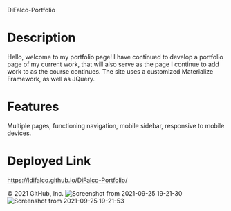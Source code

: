 
DiFalco-Portfolio

# Description


Hello, welcome to my portfolio page!
 I have continued to develop a portfolio page of my current work, that will also serve as the page I continue to add work to as the course continues. The site uses a customized Materialize Framework, as well as JQuery.

# Features

Multiple pages, functioning navigation, mobile sidebar, responsive to mobile devices.

# Deployed Link

https://ldifalco.github.io/DiFalco-Portfolio/





© 2021 GitHub, Inc.
![Screenshot from 2021-09-25 19-21-30](https://user-images.githubusercontent.com/81760763/134788404-fca21ee4-22fd-4a26-997d-3e4a19d8772c.png)
![Screenshot from 2021-09-25 19-21-53](https://user-images.githubusercontent.com/81760763/134788408-3ec2f451-0dfd-48de-a0b6-1c49fb0efc5f.png)
